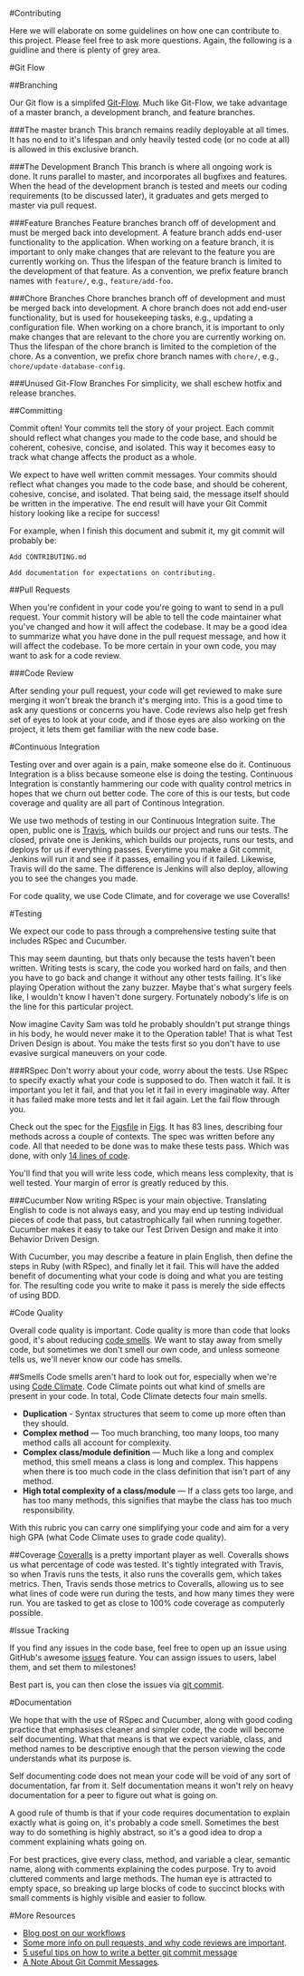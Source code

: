 #Contributing

Here we will elaborate on some guidelines on how one can contribute to this project. Please feel free to ask more questions. Again, the following is a guidline and there is plenty of grey area.

#Git Flow

##Branching

Our Git flow is a simplifed [Git-Flow](http://nvie.com/posts/a-successful-git-branching-model/). Much like Git-Flow, we take advantage of a master branch, a development branch, and feature branches.

###The master branch
This branch remains readily deployable at all times. It has no end to it's lifespan and only heavily tested code (or no code at all) is allowed in this exclusive branch.

###The Development Branch
This branch is where all ongoing work is done. It runs parallel to master, and incorporates all bugfixes and features. When the head of the development branch is tested and meets our coding requirements (to be discussed later), it graduates and gets merged to master via pull request.

###Feature Branches
Feature branches branch off of development and must be merged back into development. A feature branch adds end-user functionality to the application. When working on a feature branch, it is important to only make changes that are relevant to the feature you are currently working on. Thus the lifespan of the feature branch is limited to the development of that feature. As a convention, we prefix feature branch names with ```feature/```, e.g., ```feature/add-foo```.

###Chore Branches
Chore branches branch off of development and must be merged back into development. A chore branch does not add end-user functionality, but is used for housekeeping tasks, e.g., updating a configuration file. When working on a chore branch, it is important to only make changes that are relevant to the chore you are currently working on. Thus the lifespan of the chore branch is limited to the completion of the chore. As a convention, we prefix chore branch names with ```chore/```, e.g., ```chore/update-database-config```.

###Unused Git-Flow Branches
For simplicity, we shall eschew hotfix and release branches.

##Committing

Commit often! Your commits tell the story of your project. Each commit should reflect what changes you made to the code base, and should be coherent, cohesive, concise, and isolated. This way it becomes easy to track what change affects the product as a whole.

We expect to have well written commit messages. Your commits should reflect what changes you made to the code base, and should be coherent, cohesive, concise, and isolated. That being said, the message itself should be written in the imperative. The end result will have your Git Commit history looking like a recipe for success!

For example, when I finish this document and submit it, my git commit will probably be:

```
Add CONTRIBUTING.md

Add documentation for expectations on contributing.
```


##Pull Requests

When you're confident in your code you're going to want to send in a pull request. Your commit history will be able to tell the code maintainer what you've changed and how it will affect the codebase. It may be a good idea to summarize what you have done in the pull request message, and how it will affect the codebase. To be more certain in your own code, you may want to ask for a code review.

###Code Review

After sending your pull request, your code will get reviewed to make sure merging it won't break the branch it's merging into. This is a good time to ask any questions or concerns you have. Code reviews also help get fresh set of eyes to look at your code, and if those eyes are also working on the project, it lets them get familiar with the new code base.


#Continuous Integration

Testing over and over again is a pain, make someone else do it. Continuous Integration is a bliss because someone else is doing the testing. Continuous Integration is constantly hammering our code with quality control metrics in hopes that we churn out better code. The core of this is our tests, but code coverage and quality are all part of Continous Integration.

We use two methods of testing in our Continuous Integration suite. The open, public one is [Travis](https://travis-ci.org/NYULibraries/ichabod), which builds our project and runs our tests. The closed, private one is Jenkins, which builds our projects, runs our tests, and deploys for us if everything passes. Everytime you make a Git commit, Jenkins will run it and see if it passes, emailing you if it failed. Likewise, Travis will do the same. The difference is Jenkins will also deploy, allowing you to see the changes you made.

For code quality, we use Code Climate, and for coverage we use Coveralls!

#Testing

We expect our code to pass through a comprehensive testing suite that includes RSpec and Cucumber.

This may seem daunting, but thats only because the tests haven't been written. Writing tests is scary, the code you worked hard on fails, and then you have to go back and change it without any other tests failing. It's like playing Operation without the zany buzzer. Maybe that's what surgery feels like, I wouldn't know I haven't done surgery. Fortunately nobody's life is on the line for this particular project.

Now imagine Cavity Sam was told he probably shouldn't put strange things in his body, he would never make it to the Operation table! That is what Test Driven Design is about. You make the tests first so you don't have to use evasive surgical maneuvers on your code.

###RSpec
Don't worry about your code, worry about the tests. Use RSpec to specify exactly what your code is supposed to do. Then watch it fail. It is important you let it fail, and that you let it fail in every imaginable way. After it has failed make more tests and let it fail again. Let the fail flow through you.

Check out the spec for the [Figsfile](https://github.com/NYULibraries/figs/blob/master/spec/figs/figfile_spec.rb) in [Figs](https://github.com/NYULibraries/figs). It has 83 lines, describing four methods across a couple of contexts. The spec was written before any code. All that needed to be done was to make these tests pass. Which was done, with only [14 lines of code](https://github.com/NYULibraries/figs/blob/master/lib/figs/figsfile.rb).

You'll find that you will write less code, which means less complexity, that is well tested. Your margin of error is greatly reduced by this.


###Cucumber
Now writing RSpec is your main objective. Translating English to code is not always easy, and you may end up testing individual pieces of code that pass, but catastrophically fail when running together. Cucumber makes it easy to take our Test Driven Design and make it into Behavior Driven Design.

With Cucumber, you may describe a feature in plain English, then define the steps in Ruby (with RSpec), and finally let it fail. This will have the added benefit of documenting what your code is doing and what you are testing for. The resulting code you write to make it pass is merely the side effects of using BDD.

#Code Quality

Overall code quality is important. Code quality is more than code that looks good, it's about reducing [code smells](http://martinfowler.com/bliki/CodeSmell.html). We want to stay away from smelly code, but sometimes we don't smell our own code, and unless someone tells us, we'll never know our code has smells.

##Smells
Code smells aren't hard to look out for, especially when we're using [Code Climate](https://codeclimate.com/github/NYULibraries/ichabod/). Code Climate points out what kind of smells are present in your code. In total, Code Climate detects four main smells.

* __Duplication__ - Syntax structures that seem to come up more often than they should.
* __Complex method__ — Too much branching, too many loops, too many method calls all account for complexity.
* __Complex class/module definition__ — Much like a long and complex method, this smell means a class is long and complex. This happens when there is too much code in the class definition that isn't part of any method.
* __High total complexity of a class/module__ — If a class gets too large, and has too many methods, this signifies that maybe the class has too much responsibility.

With this rubric you can carry one simplifying your code and aim for a very high GPA (what Code Climate uses to grade code quality).

##Coverage
[Coveralls](https://coveralls.io/r/NYULibraries/ichabod?branch=development) is a pretty important player as well. Coveralls shows us what percentage of code was tested. It's tightly integrated with Travis, so when Travis runs the tests, it also runs the coveralls gem, which takes metrics. Then, Travis sends those metrics to Coveralls, allowing us to see what lines of code were run during the tests, and how many times they were run. You are tasked to get as close to 100% code coverage as computerly possible.


#Issue Tracking

If you find any issues in the code base, feel free to open up an issue using GitHub's awesome [issues](https://github.com/NYULibraries/ichabod/issues) feature. You can assign issues to users, label them, and set them to milestones!

Best part is, you can then close the issues via [git commit](https://help.github.com/articles/closing-issues-via-commit-messages).



#Documentation

We hope that with the use of RSpec and Cucumber, along with good coding practice that emphasises cleaner and simpler code, the code will become self documenting. What that means is that we expect variable, class, and method names to be descriptive enough that the person viewing the code understands what its purpose is.

Self documenting code does not mean your code will be void of any sort of documentation, far from it. Self documentation means it won't rely on heavy documentation for a peer to figure out what is going on.

A good rule of thumb is that if your code requires documentation to explain exactly what is going on, it's probably a code smell. Sometimes the best way to do something is highly abstract, so it's a good idea to drop a comment explaining whats going on.

For best practices, give every class, method, and variable a clear, semantic name, along with comments explaining the codes purpose. Try to avoid cluttered comments and large methods. The human eye is attracted to empty space, so breaking up large blocks of code to succinct blocks with small comments is highly visible and easier to follow.

#More Resources

* [Blog post on our workflows](https://web1.library.nyu.edu/libtechnyu/blog/2013/05/21/development-workflows/)
* [Some more info on pull requests, and why code reviews are important](https://www.igvita.com/2011/12/19/dont-push-your-pull-requests/).
* [5 useful tips on how to write a better git commit message](http://robots.thoughtbot.com/5-useful-tips-for-a-better-commit-message)
* [A Note About Git Commit Messages](http://tbaggery.com/2008/04/19/a-note-about-git-commit-messages.html).
